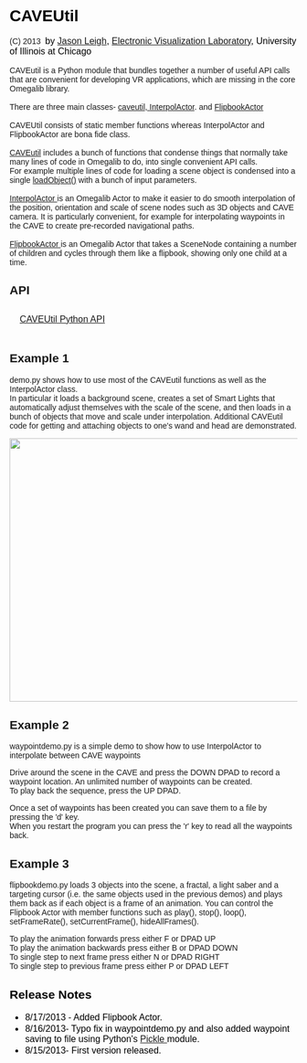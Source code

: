<!DOCTYPE html PUBLIC "-//W3C//DTD HTML 4.01 Transitional//EN">
<html>
  <head>
    <meta content="text/html; charset=windows-1252"
      http-equiv="Content-Type">
    <title>CAVEutil</title>
  </head>
  <body>
    <h1 style="color: rgb(0, 0, 0); font-style: normal; font-variant:
      normal; letter-spacing: normal; line-height: normal; text-align:
      start; text-indent: 0px; text-transform: none; white-space:
      normal; word-spacing: 0px;"><font face="Helvetica, Arial,
        sans-serif">CAVEUtil</font></h1>
    <font face="Helvetica, Arial, sans-serif">(C) 2013&nbsp; <span
        style="color: rgb(0, 0, 0); font-size: medium; font-style:
        normal; font-variant: normal; font-weight: normal;
        letter-spacing: normal; line-height: normal; text-align: start;
        text-indent: 0px; text-transform: none; white-space: normal;
        word-spacing: 0px; display: inline ! important; float: none;"><span
          class="Apple-converted-space"></span>by<span
          class="Apple-converted-space">&nbsp;</span></span><a
        href="http://jasonleigh.me" style="font-size: medium;
        font-style: normal; font-variant: normal; font-weight: normal;
        letter-spacing: normal; line-height: normal; text-align: start;
        text-indent: 0px; text-transform: none; white-space: normal;
        word-spacing: 0px;">Jason Leigh</a><span style="color: rgb(0, 0,
        0); font-size: medium; font-style: normal; font-variant: normal;
        font-weight: normal; letter-spacing: normal; line-height:
        normal; text-align: start; text-indent: 0px; text-transform:
        none; white-space: normal; word-spacing: 0px; display: inline !
        important; float: none;">,<span class="Apple-converted-space">&nbsp;</span></span><a
        href="http://www.evl.uic.edu" style="font-size: medium;
        font-style: normal; font-variant: normal; font-weight: normal;
        letter-spacing: normal; line-height: normal; text-align: start;
        text-indent: 0px; text-transform: none; white-space: normal;
        word-spacing: 0px;">Electronic Visualization Laboratory</a><span
        style="color: rgb(0, 0, 0); font-size: medium; font-style:
        normal; font-variant: normal; font-weight: normal;
        letter-spacing: normal; line-height: normal; text-align: start;
        text-indent: 0px; text-transform: none; white-space: normal;
        word-spacing: 0px; display: inline ! important; float: none;">,
        University of Illinois at Chicago<br>
      </span><br>
      CAVEutil is a Python module that bundles together a number of
      useful API calls that are convenient for developing VR
      applications, which are missing in the core Omegalib library.<br>
      <br>
      There are three main classes- <a
        href="html/classcaveutil_1_1caveutil.html">caveutil, </a><a
        href="html/classcaveutil_1_1_interpol_actor.html">InterpolActor</a>.
      and <a href="html/classcaveutil_1_1_flipbook_actor.html">FlipbookActor</a><br>
      <br>
      CAVEUtil consists of static member functions whereas InterpolActor
      and FlipbookActor are bona fide class.<br>
      <br>
      <a href="html/classcaveutil_1_1caveutil.html">CAVEutil</a>
      includes a bunch of functions that condense things that normally
      take many lines of code in Omegalib to do, into single convenient
      API calls.<br>
      For example multiple lines of code for loading a scene object is
      condensed into a single <a
href="html/classcaveutil_1_1caveutil.html#acd861a4964d547b1f77c5573a7a117fa">loadObject()</a>
      with a bunch of input parameters.<br>
      <br>
      <a href="html/classcaveutil_1_1_interpol_actor.html">InterpolActor
      </a>is an Omegalib Actor to make it easier to do smooth
      interpolation of the position, orientation and scale of scene
      nodes such as 3D objects and CAVE camera. It is particularly
      convenient, for example for interpolating waypoints in the CAVE to
      create pre-recorded navigational paths.<br>
      <br>
      <a href="html/classcaveutil_1_1_flipbook_actor.html">FlipbookActor
      </a>is an Omegalib Actor that takes a SceneNode containing a
      number of children and cycles through them like a flipbook,
      showing only one child at a time.<br>
    </font>
    <h2><font face="Helvetica, Arial, sans-serif">API<br>
      </font></h2>
    <h2><font face="Helvetica, Arial, sans-serif"><span style="color:
          rgb(0, 0, 0); font-size: medium; font-style: normal;
          font-variant: normal; font-weight: normal; letter-spacing:
          normal; line-height: normal; text-align: start; text-indent:
          0px; text-transform: none; white-space: normal; word-spacing:
          0px; display: inline ! important; float: none;"></span></font></h2>
    <font face="Helvetica, Arial, sans-serif"><span style="color: rgb(0,
        0, 0); font-size: medium; font-style: normal; font-variant:
        normal; font-weight: normal; letter-spacing: normal;
        line-height: normal; text-align: start; text-indent: 0px;
        text-transform: none; white-space: normal; word-spacing: 0px;
        display: inline ! important; float: none;">&nbsp;&nbsp;&nbsp; <a
          href="html/classes.html">CAVEUtil Python API</a><br>
        <br>
      </span><span style="color: rgb(0, 0, 0); font-size: medium;
        font-style: normal; font-variant: normal; font-weight: normal;
        letter-spacing: normal; line-height: normal; text-align: start;
        text-indent: 0px; text-transform: none; white-space: normal;
        word-spacing: 0px; display: inline ! important; float: none;"></span></font>
    <h2><font face="Helvetica, Arial, sans-serif">Example 1</font></h2>
    <p><font face="Helvetica, Arial, sans-serif">demo.py shows how to
        use most of the CAVEutil functions as well as the InterpolActor
        class.<br>
        In particular it loads a background scene, creates a set of
        Smart Lights that automatically adjust themselves with the scale
        of the scene, and then loads in a bunch of objects that move and
        scale under interpolation. Additional CAVEutil code for getting
        and attaching objects to one's wand and head are demonstrated.<br>
      </font></p>
    <img alt="" src="caveutil.png" height="461" width="818">
    <h2><font face="Helvetica, Arial, sans-serif">Example 2</font></h2>
    <p><font face="Helvetica, Arial, sans-serif">waypointdemo.py is a
        simple demo to show how to use InterpolActor to interpolate
        between CAVE waypoints<br>
      </font></p>
    <p><font face="Helvetica, Arial, sans-serif">Drive around the scene
        in the CAVE and press the DOWN DPAD to record a waypoint
        location. An unlimited number of waypoints can be created.<br>
        To play back the sequence, press the UP DPAD.<br>
      </font></p>
    <p><font face="Helvetica, Arial, sans-serif">Once a set of waypoints
        has been created you can save them to a file by pressing the 'd'
        key.<br>
        When you restart the program you can press the 'r' key to read
        all the waypoints back.<br>
      </font></p>
    <h2><font face="Helvetica, Arial, sans-serif">Example 3<br>
      </font></h2>
    <p><font face="Helvetica, Arial, sans-serif">flipbookdemo.py loads 3
        objects into the scene, a fractal, a light saber and a targeting
        cursor (i.e. the same objects used in the previous demos) and
        plays them back as if each object is a frame of an animation.
        You can control the Flipbook Actor with member functions such as
        play(), stop(), loop(), setFrameRate(), setCurrentFrame(),
        hideAllFrames(). <br>
      </font></p>
    <p><font face="Helvetica, Arial, sans-serif">To play the animation
        forwards press either F or DPAD UP<br>
        To play the animation backwards press either B or DPAD DOWN<br>
        To single step to next frame press either N or DPAD RIGHT<br>
        To single step to previous frame press either P or DPAD LEFT<br>
      </font></p>
    <h2 style="color: rgb(0, 0, 0); font-style: normal; font-variant:
      normal; letter-spacing: normal; line-height: normal; text-align:
      start; text-indent: 0px; text-transform: none; white-space:
      normal; word-spacing: 0px;"><font face="Helvetica, Arial,
        sans-serif">Release Notes</font></h2>
    <ul style="color: rgb(0, 0, 0); font-size: medium; font-style:
      normal; font-variant: normal; font-weight: normal; letter-spacing:
      normal; line-height: normal; text-align: start; text-indent: 0px;
      text-transform: none; white-space: normal; word-spacing: 0px;">
      <li><font face="Helvetica, Arial, sans-serif"><font
            face="Helvetica, Arial, sans-serif">8/17/2013 - Added
            Flipbook Actor.</font></font></li>
      <li><font face="Helvetica, Arial, sans-serif"><font
            face="Helvetica, Arial, sans-serif">8/16/2013- Typo fix in
            waypointdemo.py and also added waypoint saving to file using
            Python's <a
              href="http://docs.python.org/2/library/pickle.html">Pickle
            </a>module.</font></font></li>
      <li><font face="Helvetica, Arial, sans-serif">8/15/2013- First
          version released.</font></li>
    </ul>
    <font face="Helvetica, Arial, sans-serif"><br>
    </font>
  </body>
</html>

